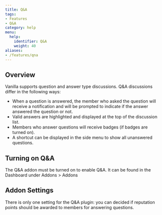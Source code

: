 ```yaml
---
title: Q&A
tags:
- Features
- Q&A
category: help
menu:
  help:
    identifier: Q&A
    weight: 40
aliases:
- /features/qna
---
```


## Overview

Vanilla supports question and answer type discussions. Q&A discussions differ in the following ways:

 * When a question is answered, the member who asked the question will receive a notification and will be prompted to indicate if the answer answered the question or not.  
 * Valid answers are highlighted and displayed at the top of the discussion list. 
 * Members who answer questions will receive badges (if badges are turned on). 
 * A shortcut can be displayed in the side menu to show all unanswered questions. 


## Turning on Q&A  

The Q&A addon must be turned on to enable Q&A. It can be found in the Dashboard under Addons > Addons


## Addon Settings

There is only one setting for the Q&A plugin:  you can decided if reputation points should be awarded to members for answering questions. 